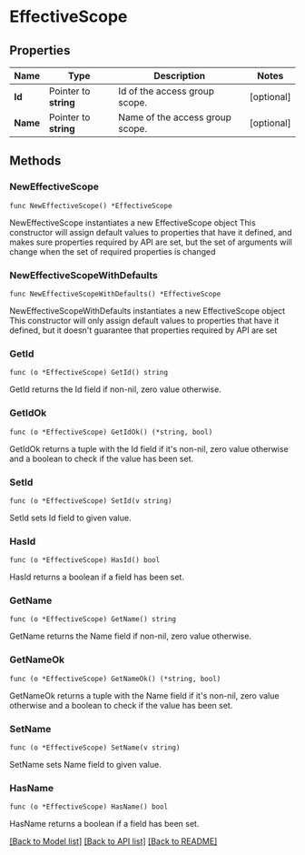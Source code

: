 # EffectiveScope

## Properties

Name | Type | Description | Notes
------------ | ------------- | ------------- | -------------
**Id** | Pointer to **string** | Id of the access group scope. | [optional] 
**Name** | Pointer to **string** | Name of the access group scope. | [optional] 

## Methods

### NewEffectiveScope

`func NewEffectiveScope() *EffectiveScope`

NewEffectiveScope instantiates a new EffectiveScope object
This constructor will assign default values to properties that have it defined,
and makes sure properties required by API are set, but the set of arguments
will change when the set of required properties is changed

### NewEffectiveScopeWithDefaults

`func NewEffectiveScopeWithDefaults() *EffectiveScope`

NewEffectiveScopeWithDefaults instantiates a new EffectiveScope object
This constructor will only assign default values to properties that have it defined,
but it doesn't guarantee that properties required by API are set

### GetId

`func (o *EffectiveScope) GetId() string`

GetId returns the Id field if non-nil, zero value otherwise.

### GetIdOk

`func (o *EffectiveScope) GetIdOk() (*string, bool)`

GetIdOk returns a tuple with the Id field if it's non-nil, zero value otherwise
and a boolean to check if the value has been set.

### SetId

`func (o *EffectiveScope) SetId(v string)`

SetId sets Id field to given value.

### HasId

`func (o *EffectiveScope) HasId() bool`

HasId returns a boolean if a field has been set.

### GetName

`func (o *EffectiveScope) GetName() string`

GetName returns the Name field if non-nil, zero value otherwise.

### GetNameOk

`func (o *EffectiveScope) GetNameOk() (*string, bool)`

GetNameOk returns a tuple with the Name field if it's non-nil, zero value otherwise
and a boolean to check if the value has been set.

### SetName

`func (o *EffectiveScope) SetName(v string)`

SetName sets Name field to given value.

### HasName

`func (o *EffectiveScope) HasName() bool`

HasName returns a boolean if a field has been set.


[[Back to Model list]](../README.md#documentation-for-models) [[Back to API list]](../README.md#documentation-for-api-endpoints) [[Back to README]](../README.md)


